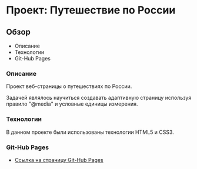 # Проект: Путешествие по России

## Обзор
* Описание
* Технологии
* Git-Hub Pages
### **Описание**

Проект веб-страницы о путешествиях по России.

Задачей являлось научиться создавать адаптивную страницу используя правило "@media" и условные единицы измерения.
### **Технологии**

В данном проекте были использованы технологии HTML5 и CSS3.
### **Git-Hub Pages**

* [Ссылка на страницу Git-Hub Pages](https://skvorstieven.github.io/russian-travel/ "Russian Travel")

